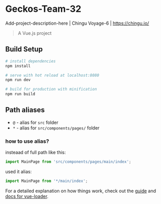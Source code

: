 
# Geckos-Team-32
Add-project-description-here | Chingu Voyage-6 | https://chingu.io/

> A Vue.js project

## Build Setup

``` bash
# install dependencies
npm install

# serve with hot reload at localhost:8080
npm run dev

# build for production with minification
npm run build

```

## Path aliases  

- `@` - alias for `src` folder
- `*` - alias for `src/components/pages/` folder 

### how to use alias?
 insteaad of full path like this:
 ```js
import MainPage from 'src/components/pages/main/index';
```
used it alias:
```js
import MainPage from '*/main/index';
```

For a detailed explanation on how things work, check out the [guide](http://vuejs-templates.github.io/webpack/) and [docs for vue-loader](http://vuejs.github.io/vue-loader).
